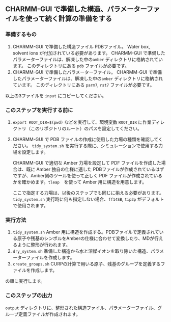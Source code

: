 ## CHARMM-GUI で準備した構造、パラメーターファイルを使って続く計算の準備をする

### 準備するもの
1. CHARMM-GUI で準備した構造ファイル PDBファイル。
    Water box, solvent ions が付加されている必要があります。
    CHARMM-GUI で準備したパラメーターファイルは、解凍した中の`amber` ディレクトリに格納されています。
    このディレクトリにある `pdb` ファイルが必要です。
2. CHARMM-GUI で準備したパラメーターファイル。
    CHARMM-GUI で準備したパラメーターファイルは、解凍した中の`amber` ディレクトリに格納されています。
    このディレクトリにある `parm7`, `rst7` ファイルが必要です。

以上の3ファイルを `input` にコピーしてください。

### このステップを実行する前に

1. `export ROOT_DIR=$(pwd)` などを実行して、環境変数 `ROOT_DIR` に作業ディレクトリ（このリポジトリのルート）のパスを設定してください。

1. CHARMM-GUI で PDB ファイルの作成に使用した力場の種類を確認してください。
    `tidy_system.sh` を実行する際に、シミュレーションで使用する力場を設定します。

    CHARMM-GUI で適切な Amber 力場を設定して PDF ファイルを作成した場合は、既に Amber 独自の仕様に適した PDBファイルが作成されているはずですが、Amber側のツールを使って正しく PDF ファイルが作成されているかを確かめます。`tleap`　を使って Amber 用に構造を用意します。

    ここで指定する力場は、以後のステップでも同じに揃える必要があります。
    `tidy_system.sh` 実行時に何も指定しない場合、`ff14SB`, `tip3p` がデフォルトで使用されます。

### 実行方法

1. `tidy_system.sh` Amber 用に構造を作成する。PDBファイルで定義されている原子や残基のシンボルをAmberの仕様に合わせて変換したり、MDが行えるように整形が行われます。
1. `dry_system.sh` 準備した構造から水と溶媒イオンを取り除いた構造、パラメーターファイルを作成します。
2. `create_groups.sh` CURPの計算で用いる原子、残基のグループを定義するファイルを作成します。

の順に実行します。

### このステップの出力

`output` ディレクトリに、整形された構造ファイル、パラメーターファイル、グループ定義ファイルが作成されます。
